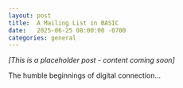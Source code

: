 ```yaml
---
layout: post
title:  A Mailing List in BASIC
date:   2025-06-25 08:00:00 -0700
categories: general
---
```


*[This is a placeholder post - content coming soon]*

The humble beginnings of digital connection...